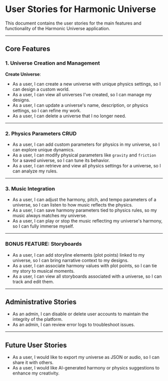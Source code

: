 # User Stories for Harmonic Universe

This document contains the user stories for the main features and functionality of the Harmonic Universe application.

---

## **Core Features**

### 1. Universe Creation and Management

**Create Universe**:

- As a user, I can create a new universe with unique physics settings, so I can design a custom world.
- As a user, I can view all universes I've created, so I can manage my designs.
- As a user, I can update a universe's name, description, or physics settings, so I can refine my work.
- As a user, I can delete a universe that I no longer need.

---

### 2. Physics Parameters CRUD

- As a user, I can add custom parameters for physics in my universe, so I can explore unique dynamics.
- As a user, I can modify physical parameters like `gravity` and `friction` for a saved universe, so I can tune its behavior.
- As a user, I can retrieve and view all physics settings for a universe, so I can analyze my rules.

---

### 3. Music Integration

- As a user, I can adjust the harmony, pitch, and tempo parameters of a universe, so I can listen to how music reflects the physics.
- As a user, I can save harmony parameters tied to physics rules, so my music always matches my universe.
- As a user, I can play or stop the music reflecting my universe's harmony, so I can fully immerse myself.

---

### **BONUS FEATURE: Storyboards**

- As a user, I can add storyline elements (plot points) linked to my universe, so I can bring narrative context to my designs.
- As a user, I can associate harmony values with plot points, so I can tie my story to musical moments.
- As a user, I can view all storyboards associated with a universe, so I can track and edit them.

---

## **Administrative Stories**

- As an admin, I can disable or delete user accounts to maintain the integrity of the platform.
- As an admin, I can review error logs to troubleshoot issues.

---

## **Future User Stories**

- As a user, I would like to export my universe as JSON or audio, so I can share it with others.
- As a user, I would like AI-generated harmony or physics suggestions to enhance my creativity.
